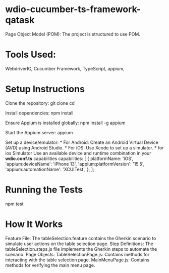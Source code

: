 # wdio-cucumber-ts-framework-qatask

Page Object Model (POM): The project is structured to use POM.

# Tools Used:

WebdriverIO,
Cucumber Framework,
TypeScript, 
appium,


# Setup Instructions

Clone the repository:
 git clone <repository-url>
 cd <repository-directory>


Install dependencies:
npm install


Ensure Appium is installed globally:
npm install -g appium


Start the Appium server:
appium


 Set up a device/emulator:
    * For Android: Create an Android Virtual Device (AVD) using Android Studio.
    * For iOS: Use Xcode to set up a simulator.
    * for ios Simulator Use an available device and runtime combination in your **wdio.conf.ts** capabilities 
       capabilities: [
  {
    platformName: 'iOS',
    'appium:deviceName': 'iPhone 13',
    'appium:platformVersion': '15.5',
    'appium:automationName': 'XCUITest',
  },
];

# Running the Tests

npm test    


# How It Works
Feature File: The tableSelection.feature contains the Gherkin scenario to simulate user actions on the table selection page.
Step Definitions: The tableSelection.steps.js file implements the Gherkin steps to automate the scenario.
Page Objects:
TableSelectionPage.js: Contains methods for interacting with the table selection page.
MainMenuPage.js: Contains methods for verifying the main menu page.

